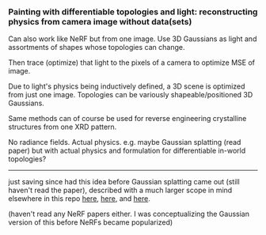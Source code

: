 ### Painting with differentiable topologies and light: reconstructing physics from camera image without data(sets)

Can also work like NeRF but from one image. Use 3D Gaussians as light and assortments of shapes whose topologies can change.

Then trace (optimize) that light to the pixels of a camera to optimize MSE of image.

Due to light's physics being inductively defined, a 3D scene is optimized from just one image. Topologies can be variously shapeable/positioned 3D Gaussians.

Same methods can of course be used for reverse engineering crystalline structures from one XRD pattern.

No radiance fields. Actual physics. e.g. maybe Gaussian splatting (read paper) but with actual physics and formulation for differentiable in-world topologies?

---

just saving since had this idea before Gaussian splatting came out (still haven't read the paper), described with a much larger scope in mind elsewhere in this repo [here](https://github.com/animal-tree/Writing-stuff-2/blob/main/Formal%20theory/Old-summaries/Differentiable-universe-my-old-MHDPA-concept.md), [here](https://github.com/animal-tree/Writing-stuff-2/blob/main/Old-summaries/Theory-of-everything.md), and [here](https://github.com/animal-tree/Writing-stuff-2/blob/main/Formal%20theory/Colossal-Misery.md).

(haven't read any NeRF papers either. I was conceptualizing the Gaussian version of this before NeRFs became popularized)
